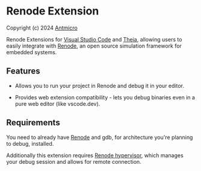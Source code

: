 # Renode Extension

Copyright (c) 2024 [Antmicro](https://antmicro.com)

Renode Extensions for [Visual Studio Code](https://code.visualstudio.com/) and [Theia](https://theia-ide.org), allowing users to easily integrate with [Renode](https://renode.io), an open source simulation framework for embedded systems.

## Features

- Allows you to run your project in Renode and debug it in your editor.

- Provides web extension compatibility - lets you debug binaries even in a pure web editor (like vscode.dev).

## Requirements

You need to already have [Renode](https://github.com/renode/renode) and gdb, for architecture you're planning to debug, installed.

Additionally this extension requires [Renode hypervisor](https://github.com/antmicro/renode-hypervisor), which manages your debug session and allows for remote connection.
